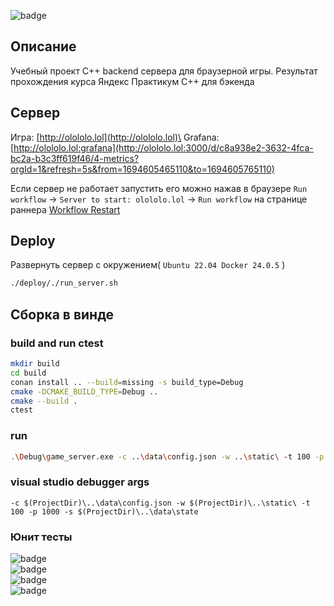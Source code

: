 ![badge](https://img.shields.io/endpoint?url=https://gist.githubusercontent.com/alec-chicherini/fa7d81fb0caaae8a2790c00d2a20c0d0/raw/cmake_tests.json)

## Описание
Учебный проект С++ backend сервера для браузерной игры. Результат прохождения курса Яндекс Практикум C++ для бэкенда

## Сервер 
Игра: [http://olololo.lol](http://olololo.lol)\
Grafana: [http://olololo.lol:grafana](http://olololo.lol:3000/d/c8a938e2-3632-4fca-bc2a-b3c3ff619f46/4-metrics?orgId=1&refresh=5s&from=1694605465110&to=1694605765110)

Если сервер не работает запустить его можно нажав в браузере `Run workflow` -> `Server to start: olololo.lol` -> `Run workflow` на странице раннера [Workflow Restart](https://github.com/alec-chicherini/pet-game-cpp-backend/actions/workflows/restart.yaml)

## Deploy
Развернуть сервер с окружением( `Ubuntu 22.04 Docker 24.0.5` )

```bash
./deploy/./run_server.sh
```

## Сборка в винде
### build and run ctest
```bash
mkdir build
cd build
conan install .. --build=missing -s build_type=Debug
cmake -DCMAKE_BUILD_TYPE=Debug ..
cmake --build .
ctest
```
### run
```bash
.\Debug\game_server.exe -c ..\data\config.json -w ..\static\ -t 100 -p 1000 -s ..\data\state
```
### visual studio debugger args
```
-c $(ProjectDir)\..\data\config.json -w $(ProjectDir)\..\static\ -t 100 -p 1000 -s $(ProjectDir)\..\data\state
```

### Юнит тесты
![badge](https://img.shields.io/endpoint?url=https://gist.githubusercontent.com/alec-chicherini/fa7d81fb0caaae8a2790c00d2a20c0d0/raw/test1.json)\
![badge](https://img.shields.io/endpoint?url=https://gist.githubusercontent.com/alec-chicherini/fa7d81fb0caaae8a2790c00d2a20c0d0/raw/test2.json)\
![badge](https://img.shields.io/endpoint?url=https://gist.githubusercontent.com/alec-chicherini/fa7d81fb0caaae8a2790c00d2a20c0d0/raw/test3.json)\
![badge](https://img.shields.io/endpoint?url=https://gist.githubusercontent.com/alec-chicherini/fa7d81fb0caaae8a2790c00d2a20c0d0/raw/test4.json)

